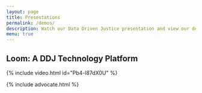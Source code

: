 ```yaml
---
layout: page
title: Presentations
permalink: /demos/
description: Watch our Data Driven Justice presentation and view our demo topics.
menu: true
---
```


## Loom: A DDJ Technology Platform
{% include video.html id="Pb4-l87dX0U" %}

{% include advocate.html %}
